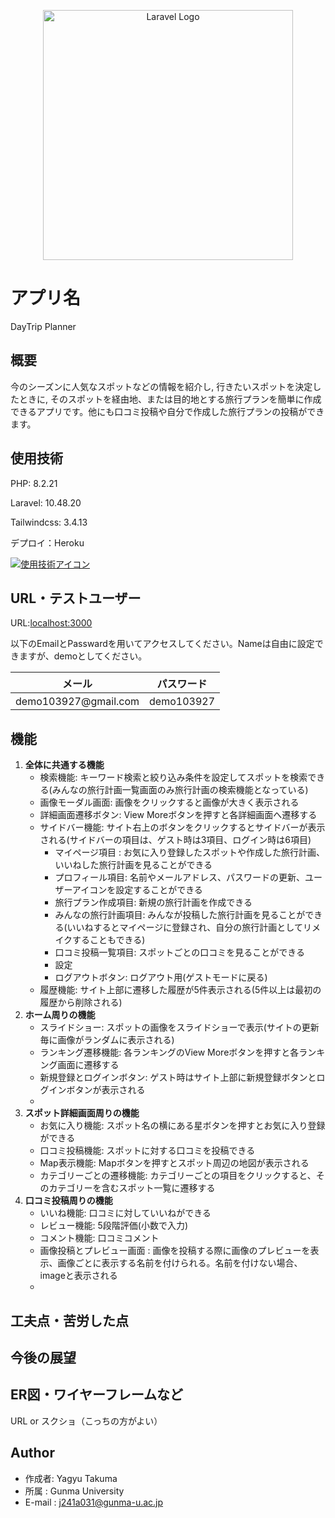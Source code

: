 <p align="center"><a href="https://laravel.com" target="_blank"><img src="https://raw.githubusercontent.com/laravel/art/master/logo-lockup/5%20SVG/2%20CMYK/1%20Full%20Color/laravel-logolockup-cmyk-red.svg" width="400" alt="Laravel Logo"></a></p>

# アプリ名

DayTrip Planner

## 概要

今のシーズンに人気なスポットなどの情報を紹介し, 行きたいスポットを決定したときに, そのスポットを経由地、または目的地とする旅行プランを簡単に作成できるアプリです。他にも口コミ投稿や自分で作成した旅行プランの投稿ができます。

## 使用技術

PHP: 8.2.21

Laravel: 10.48.20

Tailwindcss: 3.4.13

デプロイ：Heroku

[![使用技術アイコン](https://skillicons.dev/icons?i=php,laravel,tailwind,heroku)](https://skillicons.dev)

## URL・テストユーザー

URL:[localhost:3000](https://oneday-trip-8e0ed0b84bcb.herokuapp.com/)

以下のEmailとPasswardを用いてアクセスしてください。Nameは自由に設定できますが、demoとしてください。
<markdown-accessiblity-table data-catalyst=""><table>
<thead>
<tr>
<th><font style="vertical-align: inherit;"><font style="vertical-align: inherit;">メール</font></font></th>
<th><font style="vertical-align: inherit;"><font style="vertical-align: inherit;">パスワード</font></font></th>
</tr>
</thead>
<tbody>
<tr>
<td><font style="vertical-align: inherit;"><font style="vertical-align: inherit;">demo103927@gmail.com</font></font></a></td>
<td><font style="vertical-align: inherit;"><font style="vertical-align: inherit;">demo103927</font></font></td>
</tr>
</tbody>
</table></markdown-accessiblity-table>

## 機能
1. **全体に共通する機能**
   - 検索機能: キーワード検索と絞り込み条件を設定してスポットを検索できる(みんなの旅行計画一覧画面のみ旅行計画の検索機能となっている)
   - 画像モーダル画面: 画像をクリックすると画像が大きく表示される
   - 詳細画面遷移ボタン: View Moreボタンを押すと各詳細画面へ遷移する
   - サイドバー機能: サイト右上のボタンをクリックするとサイドバーが表示される(サイドバーの項目は、ゲスト時は3項目、ログイン時は6項目)
     - マイページ項目 : お気に入り登録したスポットや作成した旅行計画、いいねした旅行計画を見ることができる
     - プロフィール項目: 名前やメールアドレス、パスワードの更新、ユーザーアイコンを設定することができる
     - 旅行プラン作成項目: 新規の旅行計画を作成できる
     - みんなの旅行計画項目: みんなが投稿した旅行計画を見ることができる(いいねするとマイページに登録され、自分の旅行計画としてリメイクすることもできる)
     - 口コミ投稿一覧項目: スポットごとの口コミを見ることができる
     - 設定
     - ログアウトボタン: ログアウト用(ゲストモードに戻る)
   - 履歴機能: サイト上部に遷移した履歴が5件表示される(5件以上は最初の履歴から削除される)
2. **ホーム周りの機能**
   - スライドショー: スポットの画像をスライドショーで表示(サイトの更新毎に画像がランダムに表示される)
   - ランキング遷移機能: 各ランキングのView Moreボタンを押すと各ランキング画面に遷移する
   - 新規登録とログインボタン: ゲスト時はサイト上部に新規登録ボタンとログインボタンが表示される
   - 
3. **スポット詳細画面周りの機能**
   - お気に入り機能: スポット名の横にある星ボタンを押すとお気に入り登録ができる
   - 口コミ投稿機能: スポットに対する口コミを投稿できる
   - Map表示機能: Mapボタンを押すとスポット周辺の地図が表示される
   - カテゴリーごとの遷移機能: カテゴリーごとの項目をクリックすると、そのカテゴリーを含むスポット一覧に遷移する 
4. **口コミ投稿周りの機能**
    - いいね機能: 口コミに対していいねができる
    - レビュー機能: 5段階評価(小数で入力)
    - コメント機能: 口コミコメント
    - 画像投稿とプレビュー画面 : 画像を投稿する際に画像のプレビューを表示、画像ごとに表示する名前を付けられる。名前を付けない場合、imageと表示される
    - 
## 工夫点・苦労した点


## 今後の展望

## ER図・ワイヤーフレームなど
URL or スクショ（こっちの方がよい）

## Author

* 作成者: Yagyu Takuma
* 所属 : Gunma University
* E-mail : j241a031@gunma-u.ac.jp

